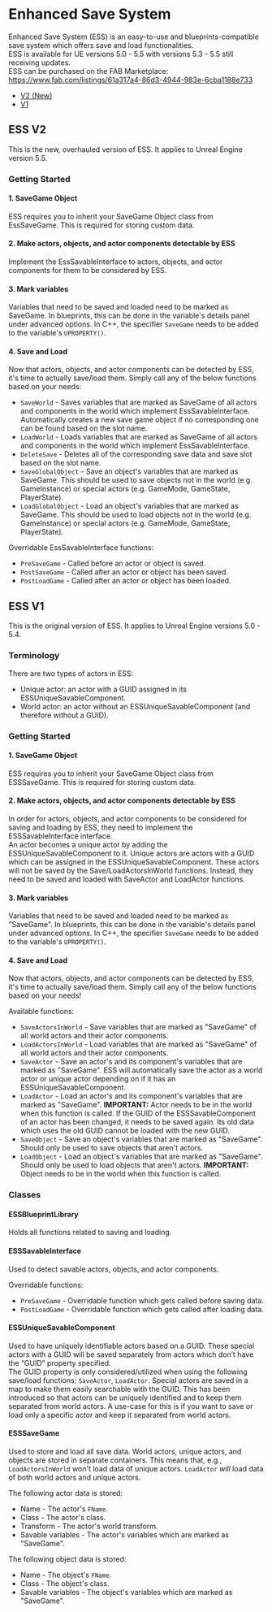 # Enhanced Save System

Enhanced Save System (ESS) is an easy-to-use and blueprints-compatible save system which offers save and load functionalities.  
ESS is available for UE versions 5.0 - 5.5 with versions 5.3 - 5.5 still receiving updates.  
ESS can be purchased on the FAB Marketplace: https://www.fab.com/listings/61a317a4-86d3-4944-983e-6cba1188e733

- [V2 (New)](#ess-v2)
- [V1](#ess-v1)

## ESS V2

This is the new, overhauled version of ESS. It applies to Unreal Engine version 5.5.

### Getting Started

#### 1. SaveGame Object

ESS requires you to inherit your SaveGame Object class from EssSaveGame. This is required for storing custom data.

#### 2. Make actors, objects, and actor components detectable by ESS

Implement the EssSavableInterface to actors, objects, and actor components for them to be considered by ESS.

#### 3. Mark variables

Variables that need to be saved and loaded need to be marked as SaveGame. In blueprints, this can be done in the variable's details panel under advanced options. In C++, the specifier `SaveGame` needs to be added to the variable's `UPROPERTY()`.

#### 4. Save and Load

Now that actors, objects, and actor components can be detected by ESS, it's time to actually save/load them. Simply call any of the below functions based on your needs:

- `SaveWorld` - Saves variables that are marked as SaveGame of all actors and components in the world which implement EssSavableInterface. Automatically creates a new save game object if no corresponding one can be found based on the slot name.
- `LoadWorld` - Loads variables that are marked as SaveGame of all actors and components in the world which implement EssSavableInterface.
- `DeleteSave` - Deletes all of the corresponding save data and save slot based on the slot name.
- `SaveGlobalObject` - Save an object's variables that are marked as SaveGame. This should be used to save objects not in the world (e.g. GameInstance) or special actors (e.g. GameMode, GameState, PlayerState).
- `LoadGlobalObject` - Load an object's variables that are marked as SaveGame. This should be used to load objects not in the world (e.g. GameInstance) or special actors (e.g. GameMode, GameState, PlayerState).

Overridable EssSavableInterface functions:
- `PreSaveGame` - Called before an actor or object is saved.
- `PostSaveGame` - Called after an actor or object has been saved.
- `PostLoadGame` - Called after an actor or object has been loaded.


## ESS V1

This is the original version of ESS. It applies to Unreal Engine versions 5.0 - 5.4.

### Terminology

There are two types of actors in ESS:

- Unique actor: an actor with a GUID assigned in its ESSUniqueSavableComponent.
- World actor: an actor without an ESSUniqueSavableComponent (and therefore without a GUID).

### Getting Started

#### 1. SaveGame Object

ESS requires you to inherit your SaveGame Object class from ESSSaveGame. This is required for storing custom data.

#### 2. Make actors, objects, and actor components detectable by ESS

In order for actors, objects, and actor components to be considered for saving and loading by ESS, they need to implement the ESSSavableInterface interface.  
An actor becomes a unique actor by adding the ESSUniqueSavableComponent to it. Unique actors are actors with a GUID which can be assigned in the ESSUniqueSavableComponent. These actors will not be saved by the Save/LoadActorsInWorld functions. Instead, they need to be saved and loaded with SaveActor and LoadActor functions.

#### 3. Mark variables

Variables that need to be saved and loaded need to be marked as "SaveGame". In blueprints, this can be done in the variable's details panel under advanced options. In C++, the specifier `SaveGame` needs to be added to the variable's `UPROPERTY()`.

#### 4. Save and Load

Now that actors, objects, and actor components can be detected by ESS, it's time to actually save/load them. Simply call any of the below functions based on your needs!

Available functions:
- `SaveActorsInWorld` - Save variables that are marked as "SaveGame" of all world actors and their actor components.
- `LoadActorsInWorld` - Load variables that are marked as "SaveGame" of all world actors and their actor components.
- `SaveActor` - Save an actor's and its component's variables that are marked as "SaveGame". ESS will automatically save the actor as a world actor or unique actor depending on if it has an ESSUniqueSavableComponent.
- `LoadActor` - Load an actor's and its component's variables that are marked as "SaveGame". **IMPORTANT:** Actor needs to be in the world when this function is called. If the GUID of the ESSSavableComponent of an actor has been changed, it needs to be saved again. Its old data which uses the old GUID cannot be loaded with the new GUID.
- `SaveObject` - Save an object's variables that are marked as "SaveGame". Should only be used to save objects that aren't actors.
- `LoadObject` - Load an object's variables that are marked as "SaveGame". Should only be used to load objects that aren't actors. **IMPORTANT:** Object needs to be in the world when this function is called.

### Classes

#### ESSBlueprintLibrary

Holds all functions related to saving and loading.

#### ESSSavableInterface

Used to detect savable actors, objects, and actor components.

Overridable  functions:
- `PreSaveGame` - Overridable  function which gets called before saving data.
- `PostLoadGame` - Overridable  function which gets called after loading data.

#### ESSUniqueSavableComponent

Used to have uniquely identifiable actors based on a GUID. These special actors with a GUID will be saved separately from actors which don’t have the “GUID” property specified.  
The GUID property is only considered/utilized when using the following save/load functions: `SaveActor`, `LoadActor`.
Special actors are saved in a map to make them easily searchable with the GUID. This has been introduced so that actors can be uniquely identified and to keep them separated from world actors. A use-case for this is if you want to save or load only a specific actor and keep it separated from world actors.

#### ESSSaveGame

Used to store and load all save data. World actors, unique actors, and objects are stored in separate containers. This means that, e.g., `LoadActorsInWorld` won't load data of unique actors. `LoadActor` *will* load data of both world actors and unique actors.

The following actor data is stored:
- Name - The actor's `FName`.
- Class - The actor's class.
- Transform - The actor's world transform.
- Savable variables - The actor's variables which are marked as "SaveGame".

The following object data is stored:
- Name - The object's `FName`.
- Class - The object's class.
- Savable variables - The object's variables which are marked as "SaveGame".
